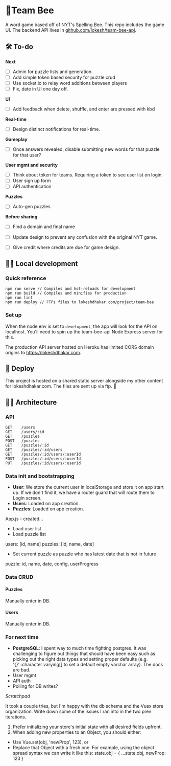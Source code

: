 # 🐝Team Bee

A word game based off of NYT's Spelling Bee. This repo includes the game UI. The backend API lives in [github.com/lokesh/team-bee-api](https://github.com/lokesh/team-bee-api).

## 🛠 To-do

**Next**
- [ ] Admin for puzzle lists and generation.
- [ ] Add simple token based security for puzzle crud
- [ ] Use socket.io to relay word additions between players
- [ ] Fix, date in UI one day off.

**UI**
- [ ] Add feedback when delete, shuffle, and enter are pressed with kbd

**Real-time**
- [ ] Design distinct notifications for real-time.

**Gameplay**
- [ ] Once answers revealed, disable submitting new words for that puzzle for that user?

**User mgmt and security**
- [ ] Think about token for teams. Requiring a token to see user list on login.
- [ ] User sign up form
- [ ] API authentication

**Puzzles**
- [ ] Auto-gen puzzles

**Before sharing**
- [ ] Find a domain and final name
- [ ] Update design to prevent any confusion with the original NYT game.
- [ ] Give credit where credits are due for game design.


## 👨‍💻 Local development

### Quick reference

```
npm run serve // Compiles and hot-reloads for development
npm run build // Compiles and minifies for production
npm run lint
npm run deploy // FTPs files to lokeshdhakar.com/project/team-bee
```

### Set up

When the node env is set to `development`, the app will look for the API on localhost. You'll need to spin up the team-bee-api Node Express server for this.

The production API server hosted on Heroku has limited CORS domain origins to https://lokeshdhakar.com.

## 🚀 Deploy

This project is hosted on a shared static server alongside my other content for lokeshdhakar.com. The files are sent up via ftp. 🐌

## 👷‍♀️ Architecture

### API

```
GET    /users
GET    /users/:id
GET    /puzzles
POST   /puzzles
GET    /puzzles/:id
GET    /puzzles/:id/users
GET    /puzzles/:id/users/:userId
POST   /puzzles/:id/users/:userId
PUT    /puzzles/:id/users/:userId
```

### Data init and bootstrapping

- **User**: We store the current user in localStorage and store it on app start up. If we don't find it, we have a router guard that will route them to Login screen.
- **Users**: Loaded on app creation.
- **Puzzles**: Loaded on app creation.


App.js - created...

- Load user list
- Load puzzle list

users: [id, name]
puzzles: [id, name, date]

- Set current puzzle as puzzle who has latest date that is not in future

puzzle: id, name, date, config, userProgress

### Data CRUD

#### Puzzles

Manually enter in DB.

#### Users

Manually enter in DB.


### For next time

- **PostgreSQL**: I spent way to much time fighting postgres. It was challenging to figure out things that should have been easy such as picking out the right data types and setting proper defaults (e.g. '{}'::character varying[] to set a default empty varchar array). The docs are bad.
- User mgmt
- API auth
- Polling for DB writes?


_Scratchpad_

It took a couple tries, but I'm happy with the db schema and the Vuex store organization. Write down some of the issues I ran into in the two prev iterations.


1. Prefer initializing your store's initial state with all desired fields upfront.
2. When adding new properties to an Object, you should either:
* Use Vue.set(obj, 'newProp', 123), or
* Replace that Object with a fresh one. For example, using the object spread syntax
 we can write it like this:
state.obj = { ...state.obj, newProp: 123 }


